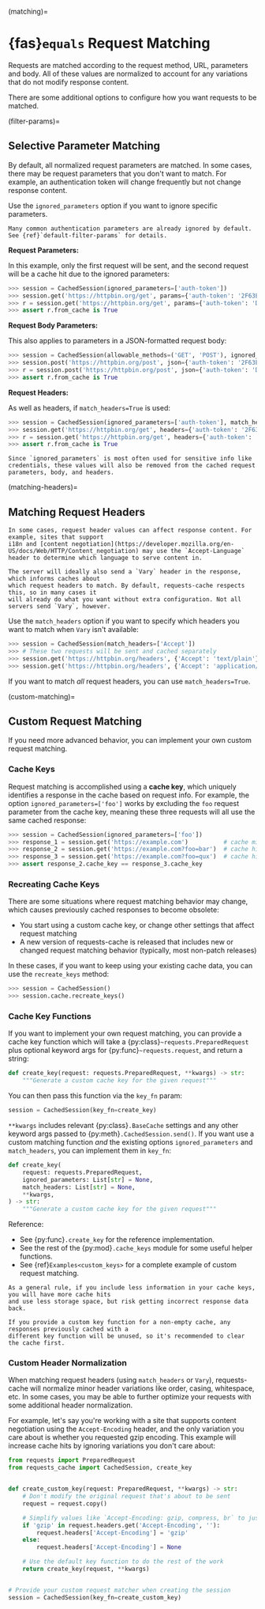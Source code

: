 (matching)=
# {fas}`equals` Request Matching
Requests are matched according to the request method, URL, parameters and body. All of these values
are normalized to account for any variations that do not modify response content.

There are some additional options to configure how you want requests to be matched.

(filter-params)=
## Selective Parameter Matching
By default, all normalized request parameters are matched. In some cases, there may be request
parameters that you don't want to match. For example, an authentication token will change frequently
but not change response content.

Use the `ignored_parameters` option if you want to ignore specific parameters.

```{note}
Many common authentication parameters are already ignored by default.
See {ref}`default-filter-params` for details.
```

**Request Parameters:**

In this example, only the first request will be sent, and the second request will be a cache hit
due to the ignored parameters:
```python
>>> session = CachedSession(ignored_parameters=['auth-token'])
>>> session.get('https://httpbin.org/get', params={'auth-token': '2F63E5DF4F44'})
>>> r = session.get('https://httpbin.org/get', params={'auth-token': 'D9FAEB3449D3'})
>>> assert r.from_cache is True
```

**Request Body Parameters:**

This also applies to parameters in a JSON-formatted request body:
```python
>>> session = CachedSession(allowable_methods=('GET', 'POST'), ignored_parameters=['auth-token'])
>>> session.post('https://httpbin.org/post', json={'auth-token': '2F63E5DF4F44'})
>>> r = session.post('https://httpbin.org/post', json={'auth-token': 'D9FAEB3449D3'})
>>> assert r.from_cache is True
```

**Request Headers:**

As well as headers, if `match_headers=True` is used:
```python
>>> session = CachedSession(ignored_parameters=['auth-token'], match_headers=True)
>>> session.get('https://httpbin.org/get', headers={'auth-token': '2F63E5DF4F44'})
>>> r = session.get('https://httpbin.org/get', headers={'auth-token': 'D9FAEB3449D3'})
>>> assert r.from_cache is True
```
```{note}
Since `ignored_parameters` is most often used for sensitive info like credentials, these values will also be removed from the cached request parameters, body, and headers.
```

(matching-headers)=
## Matching Request Headers
```{note}
In some cases, request header values can affect response content. For example, sites that support
i18n and [content negotiation](https://developer.mozilla.org/en-US/docs/Web/HTTP/Content_negotiation) may use the `Accept-Language` header to determine which language to serve content in.

The server will ideally also send a `Vary` header in the response, which informs caches about
which request headers to match. By default, requests-cache respects this, so in many cases it
will already do what you want without extra configuration. Not all servers send `Vary`, however.
```

Use the `match_headers` option if you want to specify which headers you want to match when `Vary`
isn't available:
```python
>>> session = CachedSession(match_headers=['Accept'])
>>> # These two requests will be sent and cached separately
>>> session.get('https://httpbin.org/headers', {'Accept': 'text/plain'})
>>> session.get('https://httpbin.org/headers', {'Accept': 'application/json'})
```

If you want to match _all_ request headers, you can use `match_headers=True`.


(custom-matching)=
## Custom Request Matching
If you need more advanced behavior, you can implement your own custom request matching.

### Cache Keys
Request matching is accomplished using a **cache key**, which uniquely identifies a response in the
cache based on request info. For example, the option `ignored_parameters=['foo']` works by excluding
the `foo` request parameter from the cache key, meaning these three requests will all use the same
cached response:
```python
>>> session = CachedSession(ignored_parameters=['foo'])
>>> response_1 = session.get('https://example.com')          # cache miss
>>> response_2 = session.get('https://example.com?foo=bar')  # cache hit
>>> response_3 = session.get('https://example.com?foo=qux')  # cache hit
>>> assert response_2.cache_key == response_3.cache_key
```

### Recreating Cache Keys
There are some situations where request matching behavior may change, which causes previously cached
responses to become obsolete:
* You start using a custom cache key, or change other settings that affect request matching
* A new version of requests-cache is released that includes new or changed request matching behavior
  (typically, most non-patch releases)

In these cases, if you want to keep using your existing cache data, you can use the
`recreate_keys` method:
```python
>>> session = CachedSession()
>>> session.cache.recreate_keys()
```

### Cache Key Functions
If you want to implement your own request matching, you can provide a cache key function which will
take a {py:class}`~requests.PreparedRequest` plus optional keyword args for
{py:func}`~requests.request`, and return a string:
```python
def create_key(request: requests.PreparedRequest, **kwargs) -> str:
    """Generate a custom cache key for the given request"""
```

You can then pass this function via the `key_fn` param:
```python
session = CachedSession(key_fn=create_key)
```

`**kwargs` includes relevant {py:class}`.BaseCache` settings and any other keyword args passed to
{py:meth}`.CachedSession.send()`. If you want use a custom matching function _and_ the existing
options `ignored_parameters` and `match_headers`, you can implement them in `key_fn`:
```python
def create_key(
    request: requests.PreparedRequest,
    ignored_parameters: List[str] = None,
    match_headers: List[str] = None,
    **kwargs,
) -> str:
    """Generate a custom cache key for the given request"""
```

Reference:
* See {py:func}`.create_key` for the reference implementation.
* See the rest of the {py:mod}`.cache_keys` module for some useful helper functions.
* See {ref}`Examples<custom_keys>` for a complete example of custom request matching.


```{tip}
As a general rule, if you include less information in your cache keys, you will have more cache hits
and use less storage space, but risk getting incorrect response data back.
```
```{warning}
If you provide a custom key function for a non-empty cache, any responses previously cached with a
different key function will be unused, so it's recommended to clear the cache first.
```

### Custom Header Normalization
When matching request headers (using `match_headers` or `Vary`), requests-cache will normalize minor
header variations like order, casing, whitespace, etc. In some cases, you may be able to further
optimize your requests with some additional header normalization.

For example, let's say you're working with a site that supports content negotiation using the
`Accept-Encoding` header, and the only variation you care about is whether you requested gzip
encoding. This example will increase cache hits by ignoring variations you don't care about:
```python
from requests import PreparedRequest
from requests_cache import CachedSession, create_key


def create_custom_key(request: PreparedRequest, **kwargs) -> str:
    # Don't modify the original request that's about to be sent
    request = request.copy()

    # Simplify values like `Accept-Encoding: gzip, compress, br` to just `Accept-Encoding: gzip`
    if 'gzip' in request.headers.get('Accept-Encoding', ''):
        request.headers['Accept-Encoding'] = 'gzip'
    else:
        request.headers['Accept-Encoding'] = None

    # Use the default key function to do the rest of the work
    return create_key(request, **kwargs)


# Provide your custom request matcher when creating the session
session = CachedSession(key_fn=create_custom_key)
```
